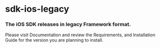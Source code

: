 # sdk-ios-legacy
### The iOS SDK releases in legacy Framework format.
Please visit Documentation and review the Requirements, and Installation Guide for the version you are planning to install.
